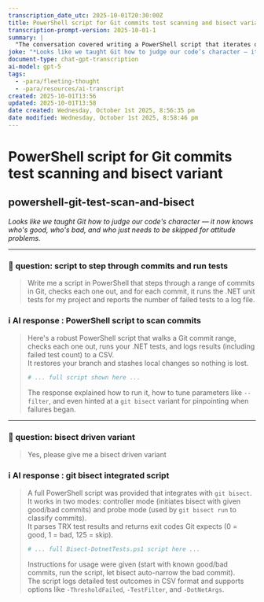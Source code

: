 ```yaml
---
transcription_date_utc: 2025-10-01T20:30:00Z
title: PowerShell script for Git commits test scanning and bisect variant
transcription-prompt-version: 2025-10-01-1
summary: |
  "The conversation covered writing a PowerShell script that iterates over a range of Git commits, checks out each one, runs .NET unit tests, and logs the number of failed tests. We then extended this into a bisect-driven variant that integrates with `git bisect run` to automatically classify commits as good, bad, or skipped based on test outcomes. Both scripts include logging, handling of TRX test result files, and preservation of the user's original repo state."
joke: "*Looks like we taught Git how to judge our code’s character — it now knows who’s good, who’s bad, and who just needs to be skipped for attitude problems.*"
document-type: chat-gpt-transcription
ai-model: gpt-5
tags:
  - -para/fleeting-thought
  - -para/resources/ai-transcript
created: 2025-10-01T13:56
updated: 2025-10-01T13:58
date created: Wednesday, October 1st 2025, 8:56:35 pm
date modified: Wednesday, October 1st 2025, 8:58:46 pm
---
```


# PowerShell script for Git commits test scanning and bisect variant

## powershell-git-test-scan-and-bisect

*Looks like we taught Git how to judge our code's character — it now knows who's good, who's bad, and who just needs to be skipped for attitude problems.*

---

### 🙋 question: script to step through commits and run tests
> Write me a script in PowerShell that steps through a range of commits in Git, checks each one out, and for each commit, it runs the .NET unit tests for my project and reports the number of failed tests to a log file.

### ℹ️ AI response : PowerShell script to scan commits
> Here's a robust PowerShell script that walks a Git commit range, checks each one out, runs your .NET tests, and logs results (including failed test count) to a CSV.  
> It restores your branch and stashes local changes so nothing is lost.
> 
> ```powershell
> # ... full script shown here ...
> ```
> 
> The response explained how to run it, how to tune parameters like `--filter`, and even hinted at a `git bisect` variant for pinpointing when failures began.

---

### 🙋 question: bisect driven variant
> Yes, please give me a bisect driven variant

### ℹ️ AI response : git bisect integrated script
> A full PowerShell script was provided that integrates with `git bisect`.  
> It works in two modes: controller mode (initiates bisect with given good/bad commits) and probe mode (used by `git bisect run` to classify commits).  
> It parses TRX test results and returns exit codes Git expects (0 = good, 1 = bad, 125 = skip).
> 
> ```powershell
> # ... full Bisect-DotnetTests.ps1 script here ...
> ```
> 
> Instructions for usage were given (start with known good/bad commits, run the script, let bisect auto-narrow the bad commit).  
> The script logs detailed test outcomes in CSV format and supports options like `-ThresholdFailed`, `-TestFilter`, and `-DotNetArgs`.
